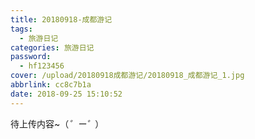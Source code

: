 ```yaml
---
title: 20180918-成都游记
tags:
  - 旅游日记
categories: 旅游日记
password:
  - hf123456
cover: /upload/20180918成都游记/20180918_成都游记_1.jpg
abbrlink: cc8c7b1a
date: 2018-09-25 15:10:52
---
```

待上传内容~（*゜ー゜*）

